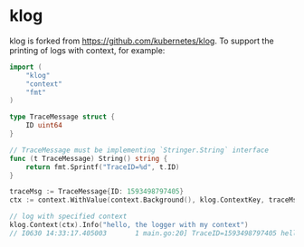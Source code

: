 klog
====

klog is forked from https://github.com/kubernetes/klog. To support the printing of logs with context, for example:

```go
import (
    "klog"
    "context"
    "fmt"
)

type TraceMessage struct {
    ID uint64
}

// TraceMessage must be implementing `Stringer.String` interface
func (t TraceMessage) String() string {
    return fmt.Sprintf("TraceID=%d", t.ID)
}

traceMsg := TraceMessage{ID: 1593498797405}
ctx := context.WithValue(context.Background(), klog.ContextKey, traceMsg)

// log with specified context
klog.Context(ctx).Info("hello, the logger with my context")
// I0630 14:33:17.405003       1 main.go:20] TraceID=1593498797405 hello, the logger with my context
```
